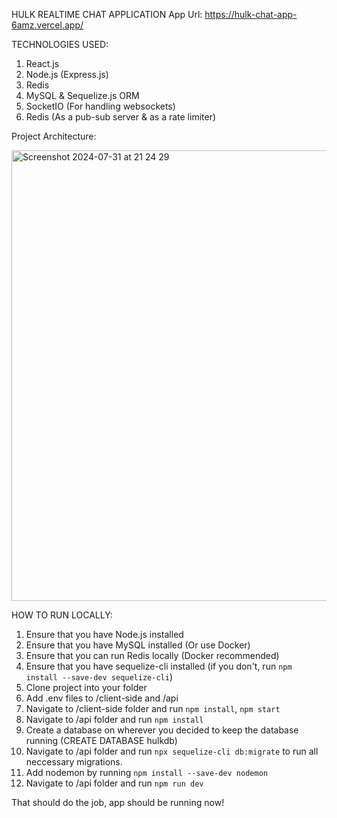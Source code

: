 HULK REALTIME CHAT APPLICATION
App Url: https://hulk-chat-app-6amz.vercel.app/

TECHNOLOGIES USED:
1. React.js
2. Node.js (Express.js)
3. Redis
4. MySQL & Sequelize.js ORM
5. SocketIO (For handling websockets)
6. Redis (As a pub-sub server & as a rate limiter)

Project Architecture:


<img width="721" alt="Screenshot 2024-07-31 at 21 24 29" src="https://github.com/user-attachments/assets/42dfc594-aa42-41b3-8b53-aff3bcbee866">




HOW TO RUN LOCALLY:

1. Ensure that you have Node.js installed
2. Ensure that you have MySQL installed (Or use Docker)
3. Ensure that you can run Redis locally (Docker recommended)
4. Ensure that you have sequelize-cli installed (if you don't, run `npm install --save-dev sequelize-cli`)
5. Clone project into your folder
6. Add .env files to /client-side and /api
7. Navigate to /client-side folder and run `npm install`, `npm start`
8. Navigate to /api folder and run `npm install`
9. Create a database on wherever you decided to keep the database running (CREATE DATABASE hulkdb)
10. Navigate to /api folder and run `npx sequelize-cli db:migrate`  to run all neccessary migrations.
11. Add nodemon by running `npm install --save-dev nodemon`
12. Navigate to /api folder and run `npm run dev`

That should do the job, app should be running now!
